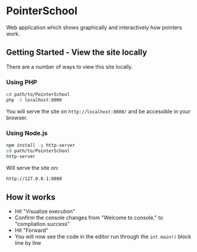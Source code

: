 # PointerSchool
Web application which shows graphically and interactively how pointers work.

## Getting Started - View the site locally
There are a number of ways to view this site locally.

### Using PHP
```bash
cd path/to/PointerSchool
php -S localhost:8000
```

You will serve the site on `http://localhost:8000/` and be accessible in your browser.

### Using Node.js
```bash
npm install -g http-server
cd path/to/PointerSchool
http-server
```

Will serve the site on:
```bash
http://127.0.0.1:8080
```

## How it works
* Hit "Visualize execution"
* Confirm the console changes from "Welcome to console." to "compliation success"
* Hit "Forward"
* You will now see the code in the editor run through the `int main()` block line by line
